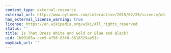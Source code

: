 ```yaml
---
content_type: external-resource
external_url: http://www.nytimes.com/interactive/2015/02/28/science/white-or-blue-dress.html?_r=1
has_external_license_warning: true
license: https://en.wikipedia.org/wiki/All_rights_reserved
status: ''
title: Is That Dress White and Gold or Blue and Black?
uid: 1b09105a-cee9-4f56-83f8-8618329ae51c
wayback_url: ''
---
```

